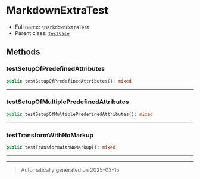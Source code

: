 
# MarkdownExtraTest





* Full name: `\MarkdownExtraTest`
* Parent class: [`TestCase`](./PHPUnit/Framework/TestCase.md)




## Methods


### testSetupOfPredefinedAttributes



```php
public testSetupOfPredefinedAttributes(): mixed
```












***

### testSetupOfMultiplePredefinedAttributes



```php
public testSetupOfMultiplePredefinedAttributes(): mixed
```












***

### testTransformWithNoMarkup



```php
public testTransformWithNoMarkup(): mixed
```












***


***
> Automatically generated on 2025-03-15
